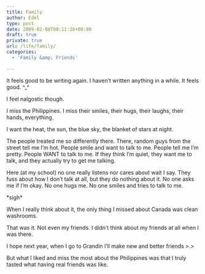 ```yaml
---
title: Family
author: Edel
type: post
date: 2009-02-08T00:11:16+00:00
draft: true
private: true
url: /life/family/
categories:
  - 'Family &amp; Friends'

---
```

It feels good to be writing again. I haven&#8217;t written anything in a while. It feels good. ^_^

I feel nalgostic though.

I miss the Philippines. I miss their smiles, their hugs, their laughs, their hands, everything. 

I want the heat, the sun, the blue sky, the blanket of stars at night.

The people treated me so differently there. There, random guys from the street tell me I&#8217;m hot. People smile and want to talk to me. People tell me I&#8217;m pretty. People WANT to talk to me. If they think I&#8217;m quiet, they want me to talk, and they actually try to get me talking. 

Here (at my school) no one really listens nor cares about wait I say. They fuss about how I don&#8217;t talk at all, but they do nothing about it. No one asks me if I&#8217;m okay. No one hugs me. No one smiles and tries to talk to me.

\*sigh\*

When I really think about it, the only thing I missed about Canada was clean washrooms.
  
That was it. Not even my friends. I didn&#8217;t think about my friends at all when I was there.

I hope next year, when I go to Grandin I&#8217;ll make new and better friends >.> 

But what I liked and miss the most about the Philippines was that I truly tasted what having real friends was like.

<ol class="footnote">
</ol>